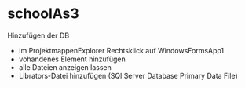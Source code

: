 # schoolAs3
Hinzufügen der DB
- im ProjektmappenExplorer Rechtsklick auf WindowsFormsApp1
- vohandenes Element hinzufügen
- alle Dateien anzeigen lassen
- Librators-Datei hinzufügen (SQl Server Database Primary Data File)
